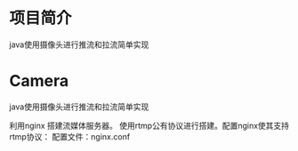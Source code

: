 # 项目简介

java使用摄像头进行推流和拉流简单实现

# Camera

java使用摄像头进行推流和拉流简单实现

利用nginx 搭建流媒体服务器。
使用rtmp公有协议进行搭建。配置nginx使其支持rtmp协议：
配置文件：nginx.conf

